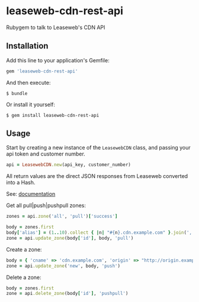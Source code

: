 leaseweb-cdn-rest-api
=====================

Rubygem to talk to Leaseweb's CDN API

## Installation

Add this line to your application's Gemfile:

```ruby
gem 'leaseweb-cdn-rest-api'
```

And then execute:

```
$ bundle
```

Or install it yourself:

```
$ gem install leaseweb-cdn-rest-api
```

## Usage

Start by creating a new instance of the `LeasewebCDN` class, and passing your api token and customer number.

```ruby
api = LeasewebCDN.new(api_key, customer_number)
```

All return values are the direct JSON responses from Leaseweb converted into a Hash.

See: [documentation](https://my.leasewebcdn.com/manuals/api/html/introduction.html)

Get all pull|push|pushpull zones:

```ruby
zones = api.zone('all', 'pull')['success']
```

```ruby
body = zones.first
body['alias'] = (1..10).collect { |n| "#{n}.cdn.example.com" }.join(',')
zone = api.update_zone(body['id'], body, 'pull')
```

Create a zone:

```ruby
body = { 'cname' => 'cdn.example.com', 'origin' => "http://origin.example.com", 'active' => 1 }
zone = api.update_zone('new', body, 'push')
```

Delete a zone:

```ruby
body = zones.first
zone = api.delete_zone(body['id'], 'pushpull')
```